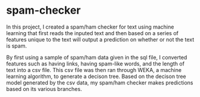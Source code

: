 # spam-checker

In this project, I created a spam/ham checker for text using machine learning that first reads the inputed text and then based on a series of features unique to the text will output a prediction on whether or not the text is spam. 

By first using a sample of spam/ham data given in the sql file, I converted features such as having links, having spam-like words, and the length of text into a csv file. This csv file was then ran through WEKA, a machine learning algorithm, to generate a decison tree. Based on the decison tree model generated by the csv data, my spam/ham checker makes predictions based on its various branches. 
